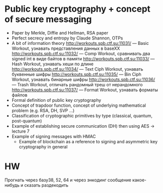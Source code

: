 # Public key cryptography + concept of secure messaging

- Paper by Merkle, Diffie and Hellman, RSA paper
- Perfect secrecy and entropy by Claude Shannon, OTPs
- A bit of information theory
    http://workouts.spb.ctf.su:11031/ — Basic Workout, узнавать представления данных в baseXX
    http://workouts.spb.ctf.su:11032/ — Comp Workout, сравнивать два signed int в виде байтов в памяти
    http://workouts.spb.ctf.su:11033/ — Hash Workout, узнавать хеши по длине
    http://workouts.spb.ctf.su:11034/ — Text Ciph Workout, узнавать буквенные шифры
    http://workouts.spb.ctf.su:11035/ — Bin Ciph Workout, узнавать бинарные шифры
    http://workouts.spb.ctf.su:11036/ — Trash Workout, отличать рандомный треш от нерандомного
    http://workouts.spb.ctf.su:11037/ — Format Workout, узнавать форматы файлов
- Formal definition of public key cryptography
- Concept of trapdoor function, concept of underlying mathematical problem (e.g. RSA, DH, SVP ...)
- Classification of cryptographic primitives by type (classical, quantum, post-quantum)
- Example of establishing secure communication (DH) then using AES -> lecture 7
- Example of signing messages with HMAC
    - Example of blockchain as a reference to signing and asymmetric key cryptography in general 

# HW
Прогнать через базу38, 52, 64 и через энкодинг сообщение какое-нибудь и сказать раздекодить